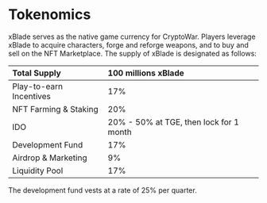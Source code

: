 # Tokenomics

xBlade serves as the native game currency for CryptoWar. Players leverage xBlade to acquire characters, forge and reforge weapons, and to buy and sell on the NFT Marketplace. The supply of xBlade is designated as follows:

| Total Supply | 100 millions xBlade |
| :--- | :--- |
| Play-to-earn Incentives | 17% |
| NFT Farming & Staking | 20% |
| IDO | 20% - 50% at TGE, then lock for 1 month |
| Development Fund | 17% |
| Airdrop & Marketing | 9% |
| Liquidity Pool | 17% |

The development fund vests at a rate of 25% per quarter. 


